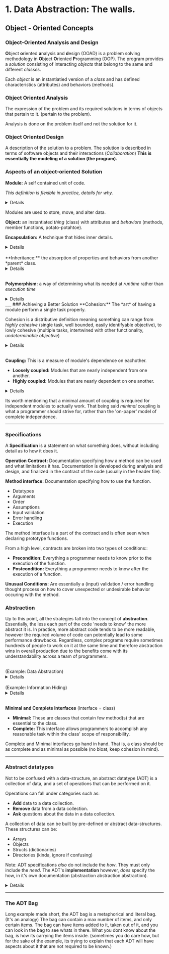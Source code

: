 # 1.  Data Abstraction: The walls.

## Object - Oriented Concepts
### Object-Oriented Analysis and Design
**O**bject **o**riented **a**nalysis and **d**esign (OOAD) is a problem solving methodology in **O**bject **O**riented **P**rogramming (OOP). The program provides a *solution* consisting of interacting *objects* that belong to the same and different *classes*.

Each *object* is an instantiatied version of a *class* and has defined characteristics (attributes) and behaviors (methods).

### Object Oriented Analysis 
The expression of the problem and its required solutions in terms of objects that pertain to it. (pertain to the problem).

Analysis is done on the problem itself and not the solution for it. 

### Object Oriented Design
A description of the solution to a problem. The solution is described in terms of software objects and their interactions (*Collaboration*)
**This is essentially the modeling of a solution (the program).**


### Aspects of an object-oriented Solution
**Module:** A self contained unit of code.

*This definition is flexible in practice, details for why.* 
<details> A module varies from a single function or class, to several blocks of code. Typically speaking, a module tends to be several blocks of code that have a thematic purpose: ie math modules perform several different mathematical operations.
</details>

Modules are used to store, move, and alter data. 

**Object:** an instantiated *thing* (class) with attributes and *behaviors* (methods, member functions, potato-potahtoe).

**Encapsulation:** A technique that hides inner details. 
<details>
Much like functions hide the inner details of how they work, classes (and therefore objects) hide their methodologies as well. Classes also have the ability to hide data (attributes of their objects).
</details>
<br>
**Inheritance:** the absorption of properties and behaviors from another *parent* class.

<br>
<details>

```c
class cVehicle{
    bool floats;
    bool flies;
    bool rolls;
    bool toopoorforavehicle = true;
}
class cVehicle : cCar{  //cCar inherits cVehicle
    int wheels = 4;
    float horsepower;
}
```
Class A is a vehicle.
Class B is a sports car.
Class B could inherit all of class A's attributes and still be a sports car. Therefore, it would be a good idea to have Class B inherit from class A, and build upon that inheritance, rather than rebuilding another class from scratch.
[More on inheritance...](https://www.geeksforgeeks.org/inheritance-in-c/)
</details>
<br>

**Polymorphism:** a way of determining what its needed at *runtime* rather than *execution time*

<details>

[Polymorphism](https://www.geeksforgeeks.org/cpp-polymorphism/) is detailed, so i'll start with the link first as my details wont cover the full scope (or even come close).

If a class inherits from another class, it can redefine the parent class' function(s). This means that during runtime, if an object is created from the inherited class, its functions are polymorphosized (real word had to check) and will behave according to *its* class.

```c
class cNormalPeople{
    int add2(int x){
        return x + 2;
    }
class cNormalPeople : cMe{
    int add2(int x); //Overrides add2 from cNormalPeople
    return x + 3;
}
cNormalPeople A;
cMe B; //polymorphosized
```

</details>
___
### Achieving a Better Solution
**Cohesion:** The *art* of having a module perform a single task properly. 

Cohesion is a distributive definition meaning something can range from *highly cohesive* (single task, well bounded, easily identifyable objective), to lowly cohesive (multiple tasks, intertwined with other functionality, *undeterminable objective*)
<details>
The most common form of cohesion I see is when someone prints something (like a result) rather than returning it.

While often overlooked, the act of printing a result is the *addition* of another task, reducing the cohesiveness of the function or method.
</details>

<br> 

**Coupling:** This is a measure of module's dependence on eachother. 
- **Loosely coupled:** Modules that are nearly independent from one another. 
- **Highly coupled:** Modules that are nearly dependent on one another.

<details>

*story explanation*

I remember when I was a kid, I had this RC car. The remote literally had a single trigger with nothing else (other than the power switch) on it.

When I'd turn it on, the car would go in reverse and and rotate counter clockwise. Only when I pulled the trigger on the remote would it then go forward and in a straight line.  Making a right hand turn with this thing meant a 270 degree spin in reverse, and a well timed trigger pull to straighten out. 
Fun times...  

The relationship between turning and reverse were coupled. This is because to turn, you had to be going backwards.  
Decoupling the two functions would have made me a better driver (and it, a better RC car).

</details>

Its worth mentioning that a minimal amount of coupling is required for independent modules to actually work. That being said *minimal* coupling is what a programmer should strive for, rather than the 'on-paper' model of complete independence.
___
### Specifications
A **Specification** is a statement on what something does, without including detail as to how it does it.

**Operation Contract:** Documentation specifying how a method can be used and what limitations it has. Documentation is developed during analysis and design, and finalized in the contract of the code (usually in the header file).

**Method interface:** Documentation specifying how to use the function. 
- Datatypes
- Arguments
- Order
- Assumptions
- Input validation
- Error handling
- Execution

The method interface is a part of the contract and is often seen when declaring prototype functions.

From a high level, contracts are broken into two types of conditions::

- **Precondition:** Everything a programmer needs to know prior to the execution of the function.
- **Postcondition:** Everything a programmer needs to know after the execution of a function.

**Unusual Conditions:** Are essentially a (input) validation / error handling thought process on how to cover unexpected or undesirable behavior occuring with the method.

### Abstraction

Up to this point, all the strategies fall into the concept of **abstraction**. Essentially, the less each part of the code 'needs to know' the more abstract it is. In practice, more abstract code tends to be more readable, however the required volume of code can potentially lead to some performance drawbacks. Regardless, complex programs require sometimes hundreds of people to work on it at the same time and therefore abstraction wins in overall production due to the benefits come with its understandability across a team of programmers.

<br>
(Example: Data Abstraction)
<details>

The gas tank needle in your car is a good form of **data abstraction**. Drivers use the needle to determine when to get gas, but never truly know exactly how much gas is in their car, and frankly don't need to!

</details>
<br>
(Example: Information Hiding)
<details>

Many drivers dont actually know how the gas in their car is measured. The technology that is in charge of calulating and reporting the amount left is a mystery to most drivers! Regardless, the tool serves its purpose, and no details are required.

</details>
<br>

**Minimal and Complete Interfaces** (interface = class)

- **Minimal:** These are classes that contain few method(s) that are essential to the class.
- **Complete:** This interface allows programmers to accomplish any reasonable task within the class' scope of responsibility.

Complete and Minimal interfaces go hand in hand. That is, a class should be as complete and as minimal as possible (no bloat, keep cohesion in mind).
___
### Abstract datatypes
Not to be confused with a data-structure, an abstract datatype (ADT) is a collection of data, and a set of operations that can be performed on it.

Operations can fall under categories such as: 

- **Add** data to a data collection.
- **Remove** data from a data collection.
- **Ask** questions about the data in a data collection.


A collection of data can be built by pre-defined or abstract data-structures. These structures can be:
- Arrays
- Objects
- Structs (dictionaries)
- Directories (kinda, ignore if confusing)

Note: ADT specifications *also* do not include the *how*. They must only include the *need*. The ADT's **implementation** however, *does* specify the how, in it's own documentation (abstraction abstraction abstraction).

<details>

The gas pedal in your car makes it go forward, or backwards. (hopefully not sideways). That is the ADT specification is the *need* is for the car to move when the pedal is pressed. (ie: This is a rectangle you can shove your foot into to make the car move). The ADT's **implementation** can be much more detailed. (The cable pulled by the gas pedal allows more air/fuel mixture into the engine, causing it to produce more power from increased rate of combustion)

</details>

___
### The ADT Bag
Long example made short, the ADT bag is a metaphorical and literal bag. (It's an analogy) The bag can contain a max number of items, and only certain items. The bag can have items added to it, taken out of it, and you can look in the bag to see whats in there. What you dont know about the bag, is how its carrying the items inside. (sometimes you do care how, but for the sake of the example, its trying to explain that each ADT will have aspects about it that are not required to be known.)
